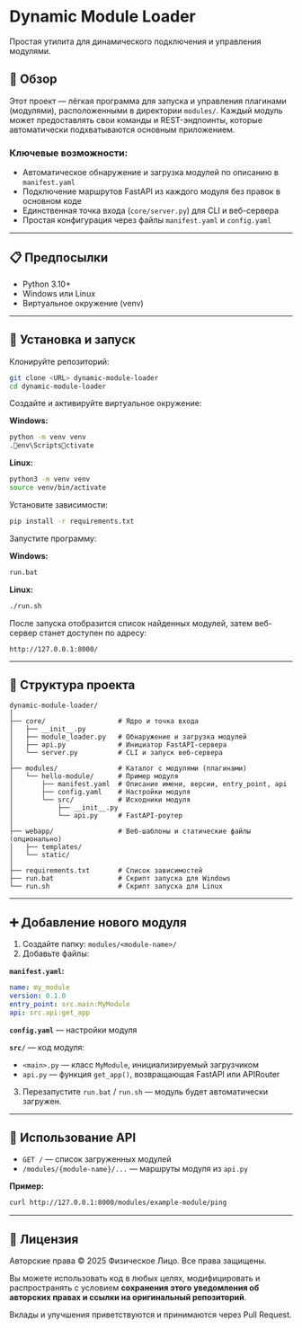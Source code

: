 # Dynamic Module Loader

Простая утилита для динамического подключения и управления модулями.

## 🔎 Обзор

Этот проект — лёгкая программа для запуска и управления плагинами (модулями), расположенными в директории `modules/`. Каждый модуль может предоставлять свои команды и REST-эндпоинты, которые автоматически подхватываются основным приложением.

### Ключевые возможности:

- Автоматическое обнаружение и загрузка модулей по описанию в `manifest.yaml`
- Подключение маршрутов FastAPI из каждого модуля без правок в основном коде
- Единственная точка входа (`core/server.py`) для CLI и веб-сервера
- Простая конфигурация через файлы `manifest.yaml` и `config.yaml`

---

## 📋 Предпосылки

- Python 3.10+
- Windows или Linux
- Виртуальное окружение (venv)

---

## 🚀 Установка и запуск

Клонируйте репозиторий:

```bash
git clone <URL> dynamic-module-loader
cd dynamic-module-loader
```

Создайте и активируйте виртуальное окружение:

**Windows:**

```bash
python -m venv venv
.env\Scriptsctivate
```

**Linux:**

```bash
python3 -m venv venv
source venv/bin/activate
```

Установите зависимости:

```bash
pip install -r requirements.txt
```

Запустите программу:

**Windows:**

```bash
run.bat
```

**Linux:**

```bash
./run.sh
```

После запуска отобразится список найденных модулей, затем веб-сервер станет доступен по адресу:

```
http://127.0.0.1:8000/
```

---

## 📁 Структура проекта

```
dynamic-module-loader/
│
├── core/                  # Ядро и точка входа
│   ├── __init__.py
│   ├── module_loader.py   # Обнаружение и загрузка модулей
│   ├── api.py             # Инициатор FastAPI-сервера
│   └── server.py          # CLI и запуск веб-сервера
│
├── modules/               # Каталог с модулями (плагинами)
│   └── hello-module/      # Пример модуля
│       ├── manifest.yaml  # Описание имени, версии, entry_point, api
│       ├── config.yaml    # Настройки модуля
│       └── src/           # Исходники модуля
│           ├── __init__.py
│           └── api.py     # FastAPI-роутер
│
├── webapp/                # Веб-шаблоны и статические файлы (опционально)
│   ├── templates/
│   └── static/
│
├── requirements.txt       # Список зависимостей
├── run.bat                # Скрипт запуска для Windows
└── run.sh                 # Скрипт запуска для Linux
```

---

## ➕ Добавление нового модуля

1. Создайте папку: `modules/<module-name>/`
2. Добавьте файлы:

**`manifest.yaml`:**
```yaml
name: my_module
version: 0.1.0
entry_point: src.main:MyModule
api: src.api:get_app
```

**`config.yaml`** — настройки модуля

**`src/`** — код модуля:
- `<main>.py` — класс `MyModule`, инициализируемый загрузчиком
- `api.py` — функция `get_app()`, возвращающая FastAPI или APIRouter

3. Перезапустите `run.bat` / `run.sh` — модуль будет автоматически загружен.

---

## 📡 Использование API

- `GET /` — список загруженных модулей
- `/modules/{module-name}/...` — маршруты модуля из `api.py`

**Пример:**

```bash
curl http://127.0.0.1:8000/modules/example-module/ping
```

---

## 📜 Лицензия

Авторские права © 2025 Физическое Лицо. Все права защищены.

Вы можете использовать код в любых целях, модифицировать и распространять с условием **сохранения этого уведомления об авторских правах и ссылки на оригинальный репозиторий**.

Вклады и улучшения приветствуются и принимаются через Pull Request.
